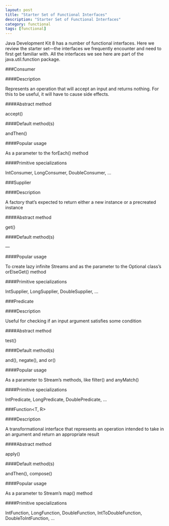 ```yaml
---
layout: post
title: "Starter Set of Functional Interfaces"
description: "Starter Set of Functional Interfaces"
category: functional
tags: [functional]
---
```


Java Development Kit 8 has a number of functional interfaces. Here we review the starter set—the interfaces we frequently encounter and need to first get familiar with. All the interfaces we see here are part of the java.util.function package.

###Consumer<T>

####Description

Represents an operation that will accept an input and returns nothing. For this to be useful, it will have to cause side effects.

####Abstract method

accept()

####Default method(s)

andThen()

####Popular usage

As a parameter to the forEach() method

####Primitive specializations

IntConsumer, LongConsumer, DoubleConsumer, …

###Supplier<T>

####Description

A factory that’s expected to return either a new instance or a precreated instance

####Abstract method

get()

####Default method(s)

—

####Popular usage

To create lazy infinite Streams and as the parameter to the Optional class’s orElseGet() method

####Primitive specializations

IntSupplier, LongSupplier, DoubleSupplier, …

###Predicate<T>

####Description

Useful for checking if an input argument satisfies some condition

####Abstract method

test()

####Default method(s)

and(), negate(), and or()

####Popular usage

As a parameter to Stream’s methods, like filter() and anyMatch()

####Primitive specializations

IntPredicate, LongPredicate, DoublePredicate, …

###Function<T, R>

####Description

A transformational interface that represents an operation intended to take in an argument and return an appropriate result

####Abstract method

apply()

####Default method(s)

andThen(), compose()

####Popular usage

As a parameter to Stream’s map() method

####Primitive specializations

IntFunction, LongFunction, DoubleFunction, IntToDoubleFunction, DoubleToIntFunction, …